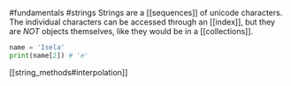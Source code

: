 #fundamentals #strings
Strings are a [[sequences]] of unicode characters. The individual characters can be accessed through an [[index]], but they are _NOT_ objects themselves, like they would be in a [[collections]].

```python
name = 'Isela'
print(name[2]) # 'e'
```


[[string_methods#interpolation]]

